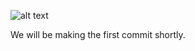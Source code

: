 ![alt text]([img]https://i.imgur.com/bWc0XtX.png[/img])

We will be making the first commit shortly.
